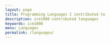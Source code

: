 ```yaml
---
layout: page
title: Programming Languages I contributed to
description: ice1000 contributed languages
keywords: ice1000
menu: Languages
permalink: /languages/
---
```

